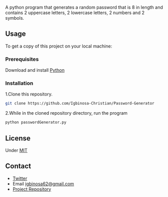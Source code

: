 A python program that generates a random password that is 8 in length and contains 2 uppercase letters, 2 lowercase letters, 2 numbers and 2 symbols. 


## Usage
To get a copy of this project on your local machine:

### Prerequisites
Download and install  [Python](https://www.python.org/downloads/) 

### Installation

1.Clone this repository. 
```sh
git clone https://github.com/Igbinosa-Christian/Password-Generator
```

2.While in the cloned repository directory, run the program
```sh
python passwordGenerator.py
```

## License
Under [MIT](https://github.com/Igbinosa-Christian/Password-Generator)

## Contact
- [Twitter](https://twitter.com/_m_anor)
- Email igbinosa62@gmail.com
- [Project Repository](https://github.com/Igbinosa-Christian/Password-Generator)
